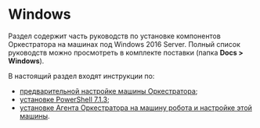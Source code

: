 # Windows
Раздел содержит часть руководств по установке компонентов Оркестратора на машинах под Windows 2016 Server. Полный список руководств можно просмотреть в комплекте поставки (папка **Docs > Windows**).

В настоящий раздел входят инструкции по:
- [предварительной настройке машины Оркестратора](https://docs.primo-rpa.ru/primo-rpa/orchestrator/setting-up-machines/windows/presetting-orch-machine);
- [установке PowerShell 7.1.3](https://docs.primo-rpa.ru/primo-rpa/orchestrator/setting-up-machines/windows/powershell-install);
- [установке Агента Оркестратора на машину робота и настройке этой машины](https://docs.primo-rpa.ru/primo-rpa/orchestrator/setting-up-machines/windows/robotmachine).

